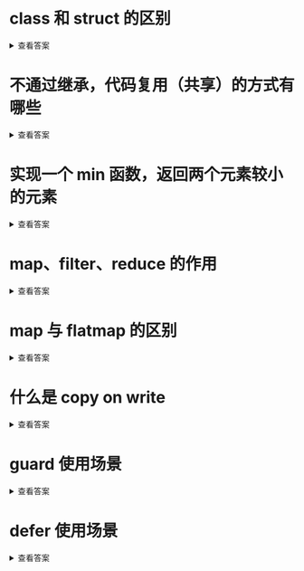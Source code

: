 
# class 和 struct 的区别
<details>
  <summary>查看答案</summary>
  
  `Class`是引用类型，给其他变量复制只是复制指针。`Struct`是值类型，给其他变量赋值是值的拷贝。`Class`可以继承，`Struct`不支持继承。`Class`每个成员变量都需要初始化，`Struct`不需要对每个成员变量初始化。
</details>

# 不通过继承，代码复用（共享）的方式有哪些
<details>
  <summary>查看答案</summary>
  
  - 公共函数
  - 协议
  - 扩展
</details>

# 实现一个 min 函数，返回两个元素较小的元素
<details>
  <summary>查看答案</summary>
  
  ```objc
  func min<T:Comparable>(_ left:T, _ right:T) -> T {
    return left > right ? right : left
  }
  ```
</details>

# map、filter、reduce 的作用
<details>
<summary>查看答案</summary>
  
- map可以通过闭包将元素转换称其他元素
> 比如将一组数组转换成字符串
```objc
let numbers:[Int] = [1,2,3,4,5]
let strings:[String]? = try? numbers.map{"\($0)"}
```
- filter可以将元素过滤组成另外的集合
> 比如将一组数字过滤掉小于3的
```objc
let numbers:[Int] = [1,2,3,4,5]
let filters = try? numbers.filter{$0<3}
```
- reduce是将数组合并称一个元素
> 算出一组数字的和
```objc
let numbers:[Int] = [1,2,3,4,5]
let reduce = try? numbers.reduce(0){$0+$1}
```
</details>

# map 与 flatmap 的区别
<details>
<summary>查看答案</summary>
  
`flatmap`可以将集合的空值过滤。
> ⚠️最新`flatmap`已经废弃，替换称`compactMap`
```swift
let numbers:[Int] = [1,2,3,4,5]
let maps = numbers.map{$0<3 ? nil:"\($0)"}
let flatmaps = numbers.compactMap{$0<3 ? nil:"\($0)"}
print(maps) // [nil, nil, Optional("3"), Optional("4"), Optional("5")]
print(flatmaps) // ["3", "4", "5"]
```
</details>

# 什么是 copy on write
<details>
<summary>查看答案</summary>
  
开始只复制引用类型，到真正赋值才真正的值拷贝。
</details>

# guard 使用场景
<details>
<summary>查看答案</summary>
  
- 代码的黄金大道
- 对可选类型进行解包
</details>

# defer 使用场景
<details>
<summary>查看答案</summary>
  
在当前作用域退出之前执行，一般用于清理资源，或者返回值逻辑容错。
</details>
